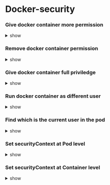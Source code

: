 # Docker-security

### Give docker container more permission
<details><summary>show</summary>

```bash
Capabilities are located at : /usr/include/linux/capabilities.h
docker run --cap-add MAC_ADMIN ubunty
```
</details>

### Remove docker container permission
<details><summary>show</summary>

```bash
docker run --cap-drop MAC_ADMIN ubunty
```
</details>

### Give docker container full priviledge
<details><summary>show</summary>

```bash
docker run --priviledged ubunty
```
</details>

### Run docker container as different user
<details><summary>show</summary>

```bash
You can add it in dockerFile as `USER 1000`
docker run --user=1000 ubuntu sleep 3600
```
</details>

### Find which is the current user in the pod
<details><summary>show</summary>

```bash
kubectl exec ubuntu-sleeper whoami
```
</details>

### Set securityContext at Pod level
<details><summary>show</summary>

```bash
apiVersion: v1
kind: Pod
metadata:
  name: app-pod
  labels:
    type: webserver
spec:
  securityContext:
    runAsUser: 1000
  containers:
    - name: ubuntu-container
      image: ubuntu
      command: ["sleep","3600"]
```
</details>


### Set securityContext at Container level
<details><summary>show</summary>
```bash
Capabilities are supported at only Container level NOT Pod Level

apiVersion: v1
kind: Pod
metadata:
  name: app-pod
  labels:
    type: webserver
spec:
  containers:
    - name: ubuntu-container
      image: ubuntu
      command: ["sleep","3600"]
      securityContext:
        runAsUser: 1000
        capabilities:   //Capabilities are supported at only Container level NOT Pod Level
          add: ["MAC_ADMIN"]
```
</details>
